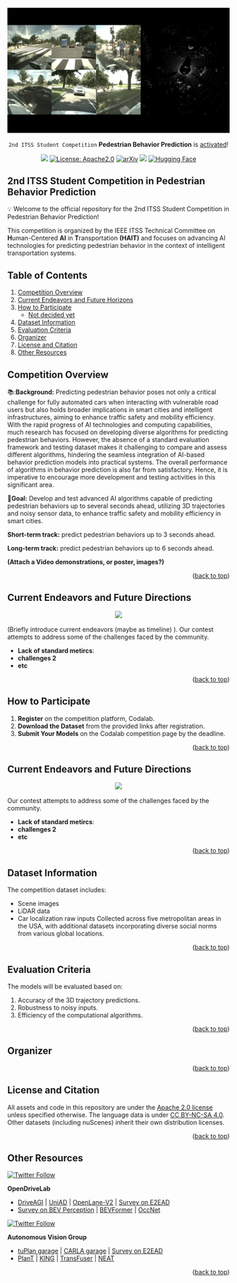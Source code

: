 <div id="top" align="center">

<p align="center">
  <img src="images/title.png">
</p>


<!-- Download dataset [**HERE**](docs/data_prep_nus.md) (serves as Official source for `Autonomous Driving Challenge 2024`) -->
`2nd ITSS Student Competition` **Pedestrian Behavior Prediction** is [activated](https://github.com/OpenDriveLab/DriveLM/tree/main/challenge)!
</div>

<div id="top" align="center">

[![](https://img.shields.io/badge/Project%20Page-8A2BE2)](https://opendrivelab.com/DriveLM/)
[![License: Apache2.0](https://img.shields.io/badge/license-Apache%202.0-blue.svg)](#licenseandcitation)
[![arXiv](https://img.shields.io/badge/arXiv-2312.14150-b31b1b.svg)](https://arxiv.org/abs/2312.14150)
[![](https://img.shields.io/badge/Latest%20release-v1.1-yellow)](#gettingstarted)
[![Hugging Face](https://img.shields.io/badge/%F0%9F%A4%97%20Hugging%20Face-DriveLM-ffc107?color=ffc107&logoColor=white)](https://huggingface.co/spaces/AGC2024/driving-with-language-2024)

<!-- <a href="https://opendrivelab.github.io/DriveLM" target="_blank">
    <img alt="Github Page" src="https://img.shields.io/badge/Project%20Page-white?logo=GitHub&color=green" />
  </a> -->

<!-- [![Hugging Face](https://img.shields.io/badge/%F0%9F%A4%97%20Hugging%20Face-DriveLM-ffc107?color=ffc107&logoColor=white)](https://huggingface.co/datasets/OpenDrive/DriveLM) -->

</div>


## 2nd ITSS Student Competition in Pedestrian Behavior Prediction

:bulb: Welcome to the official repository for the 2nd ITSS Student Competition in Pedestrian Behavior Prediction! 

This competition is organized by the IEEE ITSS Technical Committee on **H**uman-Centered **AI** in **T**ransportation **(HAIT)** and focuses on advancing AI technologies for predicting pedestrian behavior in the context of intelligent transportation systems.

## Table of Contents
1. [Competition Overview](#overview)
2. [Current Endeavors and Future Horizons](#timeline)
3. [How to Participate](#participate)
   - [Not decided yet](docs/data_prep_nus.md)
4. [Dataset Information](#dataset)
5. [Evaluation Criteria](#criteria)
6. [Organizer](#organizer)
7. [License and Citation](#licenseandcitation)
8. [Other Resources](#otherresources)


## Competition Overview <a name="overview"></a>

📚:**Background:** Predicting pedestrian behavior poses not only a critical challenge for fully automated cars when interacting with vulnerable road users but also holds broader implications in smart cities and intelligent infrastructures, aiming to enhance traffic safety and mobility efficiency. With the rapid progress of AI technologies and computing capabilities, much research has focused on developing diverse algorithms for predicting pedestrian behaviors. However, the absence of a standard evaluation framework and testing dataset makes it challenging to compare and assess different algorithms, hindering the seamless integration of AI-based behavior prediction models into practical systems. The overall performance of algorithms in behavior prediction is also far from satisfactory. Hence, it is imperative to encourage more development and testing activities in this significant area.

📌**Goal:** Develop and test advanced AI algorithms capable of predicting pedestrian behaviors up to several seconds ahead, utilizing 3D trajectories and noisy sensor data, to enhance traffic safety and mobility efficiency in smart cities.

**Short-term track:** predict pedestrian behaviors up to 3 seconds ahead.

**Long-term track:** predict pedestrian behaviors up to 6 seconds ahead.

**(Attach a Video demonstrations, or poster, images?)**

<p align="right">(<a href="#top">back to top</a>)</p>


## Current Endeavors and Future Directions  <a name="timeline"></a>
> 

<p align="center">
  <img src="assets/images/repo/drivelm_timeline_v3.jpg">
</p>

(Briefly introduce current endeavors (maybe as timeline) ). Our contest attempts to address some of the challenges faced by the community.

- **Lack of standard metircs**:
- **challenges 2**
- **etc**

<p align="right">(<a href="#top">back to top</a>)</p>


## How to Participate <a name="participate"></a>

1. **Register** on the competition platform, Codalab.
2. **Download the Dataset** from the provided links after registration.
3. **Submit Your Models** on the Codalab competition page by the deadline.

<p align="right">(<a href="#top">back to top</a>)</p>


## Current Endeavors and Future Directions  <a name="timeline"></a>
> 

<p align="center">
  <img src="assets/images/repo/drivelm_timeline_v3.jpg">
</p>

Our contest attempts to address some of the challenges faced by the community.

- **Lack of standard metircs**:
- **challenges 2**
- **etc**

<p align="right">(<a href="#top">back to top</a>)</p>


## Dataset Information <a name="dataset"></a>

The competition dataset includes:
- Scene images
- LiDAR data
- Car localization raw inputs
Collected across five metropolitan areas in the USA, with additional datasets incorporating diverse social norms from various global locations.

<p align="right">(<a href="#top">back to top</a>)</p>

## Evaluation Criteria <a name="criteria"></a>

The models will be evaluated based on:
1. Accuracy of the 3D trajectory predictions.
2. Robustness to noisy inputs.
3. Efficiency of the computational algorithms.

<p align="right">(<a href="#top">back to top</a>)</p>

## Organizer <a name="organizer"></a>

<p align="right">(<a href="#top">back to top</a>)</p>

## License and Citation <a name="licenseandcitation"></a>
All assets and code in this repository are under the [Apache 2.0 license](./LICENSE) unless specified otherwise. The language data is under [CC BY-NC-SA 4.0](https://creativecommons.org/licenses/by-nc-sa/4.0/). Other datasets (including nuScenes) inherit their own distribution licenses.

<p align="right">(<a href="#top">back to top</a>)</p>


## Other Resources <a name="otherresources"></a>
<a href="https://twitter.com/OpenDriveLab" target="_blank">
    <img alt="Twitter Follow" src="https://img.shields.io/twitter/follow/OpenDriveLab?style=social&color=brightgreen&logo=twitter" />
  </a>

<!-- <a href="https://opendrivelab.com" target="_blank">
  <img src="https://img.shields.io/badge/contact%40opendrivelab.com-white?style=social&logo=gmail">
</a> -->

<!--
 [![Page Views Count](https://badges.toozhao.com/badges/01H9CR01K73G1S0AKDMF1ABC73/blue.svg)](https://badges.toozhao.com/stats/01H9CR01K73G1S0AKDMF1ABC73 "Get your own page views count badge on badges.toozhao.com")
-->

**OpenDriveLab**
- [DriveAGI](https://github.com/OpenDriveLab/DriveAGI) | [UniAD](https://github.com/OpenDriveLab/UniAD) | [OpenLane-V2](https://github.com/OpenDriveLab/OpenLane-V2) | [Survey on E2EAD](https://github.com/OpenDriveLab/End-to-end-Autonomous-Driving)
- [Survey on BEV Perception](https://github.com/OpenDriveLab/BEVPerception-Survey-Recipe) | [BEVFormer](https://github.com/fundamentalvision/BEVFormer) | [OccNet](https://github.com/OpenDriveLab/OccNet)

<a href="https://twitter.com/AutoVisionGroup" target="_blank">
    <img alt="Twitter Follow" src="https://img.shields.io/twitter/follow/Awesome Vision Group?style=social&color=brightgreen&logo=twitter" />
  </a>

**Autonomous Vision Group**
- [tuPlan garage](https://github.com/autonomousvision/tuplan_garage) | [CARLA garage](https://github.com/autonomousvision/carla_garage) | [Survey on E2EAD](https://github.com/OpenDriveLab/End-to-end-Autonomous-Driving)
- [PlanT](https://github.com/autonomousvision/plant) | [KING](https://github.com/autonomousvision/king) | [TransFuser](https://github.com/autonomousvision/transfuser) | [NEAT](https://github.com/autonomousvision/neat)

<p align="right">(<a href="#top">back to top</a>)</p>
